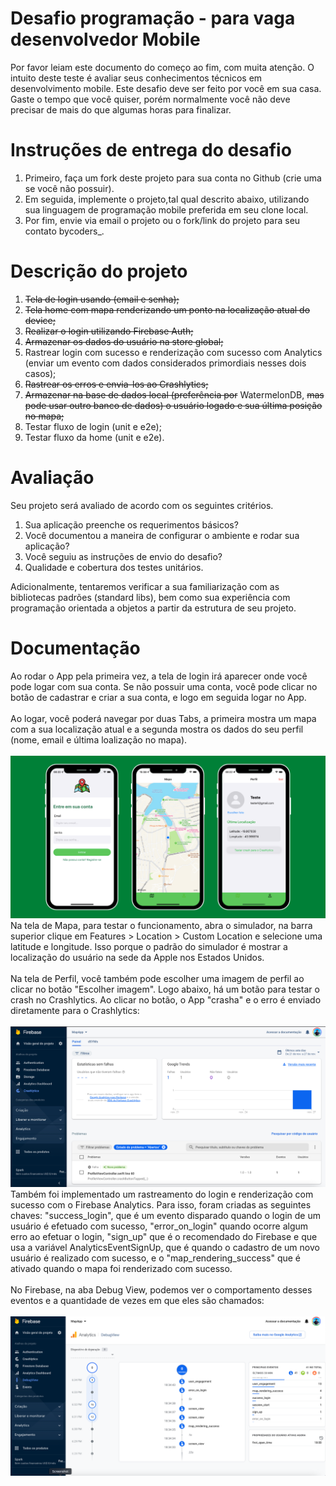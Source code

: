 # Desafio programação - para vaga desenvolvedor Mobile
Por favor leiam este documento do começo ao fim, com muita atenção.
O intuito deste teste é avaliar seus conhecimentos técnicos em desenvolvimento mobile.
Este desafio deve ser feito por você em sua casa. Gaste o tempo que você quiser, porém normalmente você não deve precisar de mais do que algumas horas para finalizar.

# Instruções de entrega do desafio

1. Primeiro, faça um fork deste projeto para sua conta no Github (crie uma se você não possuir).
2. Em seguida, implemente o projeto,tal qual descrito abaixo, utilizando sua linguagem de programação mobile preferida em seu clone local.
3. Por fim, envie via email o projeto ou o fork/link do projeto para seu contato bycoders_.

# Descrição do projeto

1. <s>Tela de login usando (email e senha);</s>
2. <s>Tela home com mapa renderizando um ponto na localização atual do device;</s>
3. <s>Realizar o login utilizando Firebase Auth;</s>
4. <s>Armazenar os dados do usuário na store global;</s>
5. Rastrear login com sucesso e renderização com sucesso com Analytics (enviar um evento com dados considerados primordiais nesses dois casos);
6. <s>Rastrear os erros e envia-los ao Crashlytics;</s>
7. <s>Armazenar na base de dados local (preferência por</s> WatermelonDB, <s>mas pode usar outro banco de dados) o usuário logado e sua última posição no mapa;</s>
8. Testar fluxo de login (unit e e2e);
9. Testar fluxo da home (unit e e2e).

# Avaliação

Seu projeto será avaliado de acordo com os seguintes critérios.

1. Sua aplicação preenche os requerimentos básicos?
2. Você documentou a maneira de configurar o ambiente e rodar sua aplicação?
3. Você seguiu as instruções de envio do desafio?
4. Qualidade e cobertura dos testes unitários.

Adicionalmente, tentaremos verificar a sua familiarização com as bibliotecas padrões (standard libs), bem como sua experiência com programação orientada a objetos a partir da estrutura de seu projeto.

# Documentação

Ao rodar o App pela primeira vez, a tela de login irá aparecer onde você pode logar com sua conta. Se não possuir uma conta, você pode clicar no botão de cadastrar e criar a sua conta, e logo em seguida logar no App. 
<br />
<br />
Ao logar, você poderá navegar por duas Tabs, a primeira mostra um mapa com a sua localização atual e a segunda mostra os dados do seu perfil (nome, email e última loalização no mapa).
<br />
<br />
<img src="assets/screens.png" alt="imagem-telas" />
<br />
 Na tela de Mapa, para testar o funcionamento, abra o simulador, na barra superior clique em Features > Location > Custom Location e selecione uma latitude e longitude. Isso porque o padrão do simulador é mostrar a localização do usuário na sede da Apple nos Estados Unidos.
<br />
<br />
Na tela de Perfil, você também pode escolher uma imagem de perfil ao clicar no botão "Escolher imagem". Logo abaixo, há um botão para testar o crash no Crashlytics. Ao clicar no botão, o App "crasha" e o erro é enviado diretamente para o Crashlytics:
<br />
<br />
<img src="assets/crashlytics.png" alt="imagem-painel-crashlytics" />
<br />
Também foi implementado um rastreamento do login e renderização com sucesso com o Firebase Analytics. Para isso, foram criadas as seguintes chaves: "success_login", que é um evento disparado quando o login de um usuário é efetuado com sucesso, "error_on_login" quando ocorre algum erro ao efetuar o login, "sign_up" que é o recomendado do Firebase e que usa a variável AnalyticsEventSignUp, que é quando o cadastro de um novo usuário é realizado com sucesso, e o "map_rendering_success" que é ativado quando o mapa foi renderizado com sucesso. 
<br />
<br />
No Firebase, na aba Debug View, podemos ver o comportamento desses eventos e a quantidade de vezes em que eles são chamados:
<br />
<br />
<img src="assets/analytics.png" alt="imagem-painel-crashlytics" />
<br />

